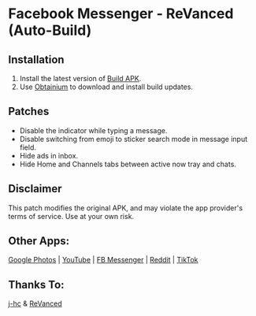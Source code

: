# Facebook Messenger - ReVanced (Auto-Build)

## Installation
1. Install the latest version of [Build APK](https://github.com/MentalBlank/Messenger-Revanced/releases/latest).
2. Use [Obtainium](https://github.com/ImranR98/Obtainium) to download and install build updates.

## Patches
- Disable the indicator while typing a message.
- Disable switching from emoji to sticker search mode in message input field.
- Hide ads in inbox.
- Hide Home and Channels tabs between active now tray and chats.

## Disclaimer
This patch modifies the original APK, and may violate the app provider's terms of service. Use at your own risk.

## Other Apps:
[Google Photos](https://github.com/MentalBlank/GPhotos-Revanced) | [YouTube](https://github.com/MentalBlank/YouTube-Revanced) | [FB Messenger](https://github.com/MentalBlank/Messenger-Revanced) | [Reddit](https://github.com/MentalBlank/Reddit-Revanced) | [TikTok](https://github.com/MentalBlank/Tiktok-Revanced)

## Thanks To:
[j-hc](https://github.com/j-hc) & [ReVanced](https://github.com/ReVanced)
